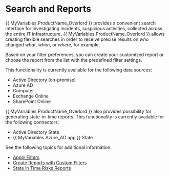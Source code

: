 # Search and Reports

{{ MyVariables.ProductName_Overlord }} provides a convenient search interface for investigating incidents, suspicious activities, collected across the entire IT infrastructure. {{ MyVariables.ProductName_Overlord }} allows creating flexible searches in order to receive precise results on *who* changed *what*, *when*, or *where*, for example. 

Based on your filter preferences, you can create your customized report or choose the report from the list with the predefined filter settings. 

This functionality is currently available for the following data sources:

- Active Directory (on-premise)
- Azure AD
- Computer
- Exchange Online
- SharePoint Online

{{ MyVariables.ProductName_Overlord }} also provides possibility for generating state-in-time reports. This functionality is currently available for the following connectors:

- Active Directory State
- {{ MyVariables.Azure_AD app }} State

See the following topics for additional information:

- [Apply Filters](/Admin/SearchAndReports/ApplyFilters.md) 
- [Create Reports with Custom Filters](/Admin/SearchAndReports/CreateReportsWithCustomFilters.md) 
- [State In Time Risks Reports](/Admin/SearchAndReports/StateInTime.md) 